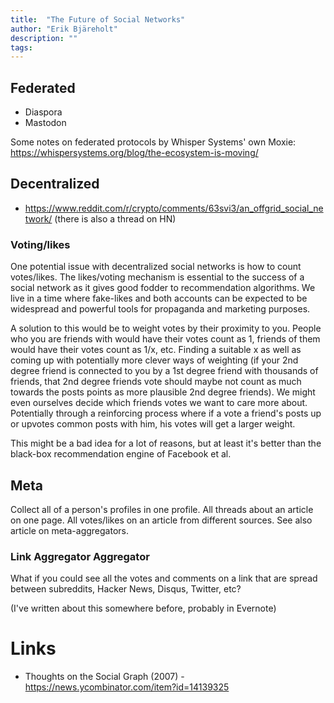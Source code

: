 ```yaml
---
title:  "The Future of Social Networks"
author: "Erik Bjäreholt"
description: ""
tags:
---
```


## Federated

 - Diaspora
 - Mastodon

Some notes on federated protocols by Whisper Systems' own Moxie: https://whispersystems.org/blog/the-ecosystem-is-moving/

## Decentralized

 - https://www.reddit.com/r/crypto/comments/63svi3/an_offgrid_social_network/ (there is also a thread on HN)

### Voting/likes

One potential issue with decentralized social networks is how to count votes/likes. The likes/voting mechanism is essential to the success of a social network as it gives good fodder to recommendation algorithms. We live in a time where fake-likes and both accounts can be expected to be widespread and powerful tools for propaganda and marketing purposes.

A solution to this would be to weight votes by their proximity to you. People who you are friends with would have their votes count as 1, friends of them would have their votes count as 1/x, etc. Finding a suitable x as well as coming up with potentially more clever ways of weighting (if your 2nd degree friend is connected to you by a 1st degree friend with thousands of friends, that 2nd degree friends vote should maybe not count as much towards the posts points as more plausible 2nd degree friends). We might even ourselves decide which friends votes we want to care more about. Potentially through a reinforcing process where if a vote a friend's posts up or upvotes common posts with him, his votes will get a larger weight. 

This might be a bad idea for a lot of reasons, but at least it's better than the black-box recommendation engine of Facebook et al. 

## Meta

Collect all of a person's profiles in one profile. All threads about an article on one page. All votes/likes on an article from different sources. See also article on meta-aggregators. 

### Link Aggregator Aggregator

What if you could see all the votes and comments on a link that are spread between subreddits, Hacker News, Disqus, Twitter, etc? 

(I've written about this somewhere before, probably in Evernote) 


# Links

 - Thoughts on the Social Graph (2007) - https://news.ycombinator.com/item?id=14139325
